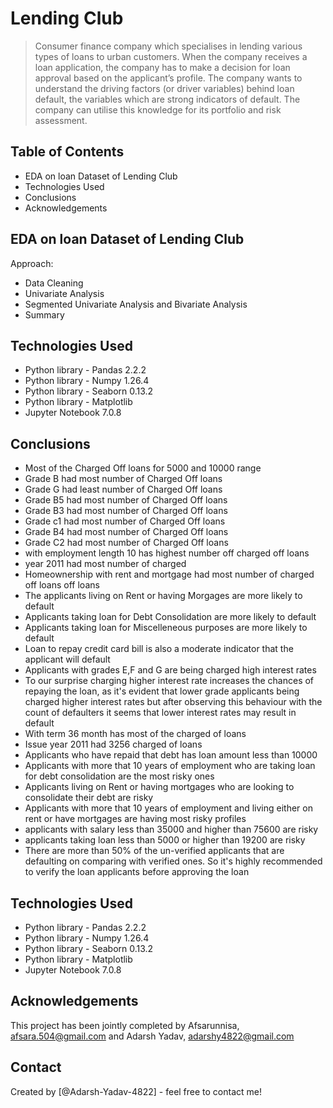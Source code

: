 # Lending Club
> Consumer finance company which specialises in lending various types of loans to urban customers. When the company receives a loan application, the company has to make a decision for loan approval based on the applicant’s profile.
> The company wants to understand the driving factors (or driver variables) behind loan default, the variables which are strong indicators of default.  The company can utilise this knowledge for its portfolio and risk assessment.


## Table of Contents
* EDA on loan Dataset of Lending Club
* Technologies Used
* Conclusions
* Acknowledgements


## EDA on loan Dataset of Lending Club
Approach:
- Data Cleaning
- Univariate Analysis
- Segmented Univariate Analysis and Bivariate Analysis
- Summary


## Technologies Used
- Python library - Pandas 2.2.2
- Python library - Numpy 1.26.4
- Python library - Seaborn 0.13.2
- Python library - Matplotlib
- Jupyter Notebook 7.0.8


## Conclusions
- Most of the Charged Off loans for 5000 and 10000 range
- Grade B had most number of Charged Off loans
- Grade G had least number of Charged Off loans
- Grade B5 had most number of Charged Off loans
- Grade B3 had most number of Charged Off loans
- Grade c1 had most number of Charged Off loans
- Grade B4 had most number of Charged Off loans
- Grade C2 had most number of Charged Off loans
- with employment length 10 has highest number off charged off loans
- year 2011 had most number of charged
- Homeownership with rent and mortgage had most number of charged off loans off loans 
- The applicants living on Rent or having Morgages are more likely to default
- Applicants taking loan for Debt Consolidation are more likely to default
- Applicants taking loan for Miscelleneous purposes are more likely to default
- Loan to repay credit card bill is also a moderate indicator that the applicant will default
- Applicants with grades E,F and G are being charged high interest rates
- To our surprise charging higher interest rate increases the chances of repaying the loan, as it's evident that lower grade applicants being charged higher interest rates but after observing this behaviour with the count of defaulters it seems that lower interest rates may result in default
- With term 36 month has most of the charged of loans
- Issue year 2011 had 3256 charged of loans
- Applicants who have repaid that debt has loan amount less than 10000
- Applicants with more that 10 years of employment who are taking loan for debt consolidation are the most risky ones
- Applicants living on Rent or having mortgages who are looking to consolidate their debt are risky
- Applicants with more that 10 years of employment and living either on rent or have mortgages are having most risky profiles
- applicants with salary less than 35000 and higher than 75600 are risky
- applicants taking loan less than 5000 or higher than 19200 are risky
- There are more than 50% of the un-verified applicants that are defaulting on comparing with verified ones. So it's highly recommended to verify the loan applicants before approving the loan


## Technologies Used
- Python library - Pandas 2.2.2
- Python library - Numpy 1.26.4
- Python library - Seaborn 0.13.2
- Python library - Matplotlib
- Jupyter Notebook 7.0.8


## Acknowledgements
This project has been jointly completed by Afsarunnisa, afsara.504@gmail.com and Adarsh Yadav, adarshy4822@gmail.com


## Contact
Created by [@Adarsh-Yadav-4822] - feel free to contact me!
